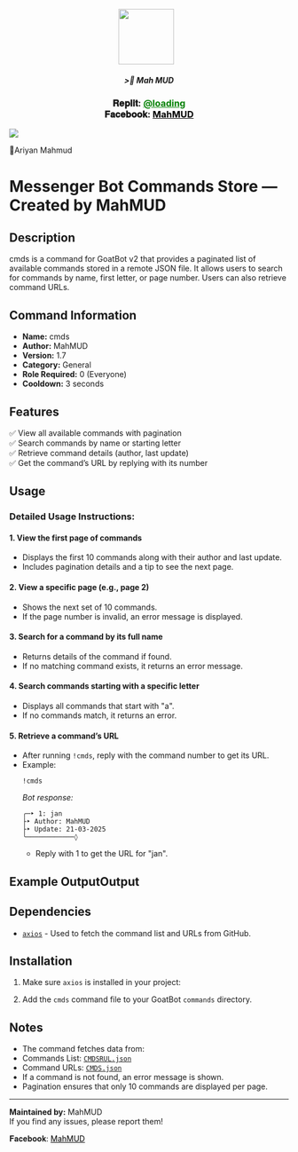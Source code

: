 <p align="center"><a href="fb link" target="_blank" rel="noopener noreferrer">
  <img src="https://i.imgur.com/M6xV2Np.jpeg" width="100" style="margin-right: 10px;"></a>
</p>
<h5 align="center">
>🎀 Mah MUD
</h5>


 

<div align="center">
			<h3>𝐑𝐞𝐩𝐥𝐢𝐭:
			<a href="naii" style="color: green;">@loading</a>
				<br>
	𝐅𝐚𝐜𝐞𝐛𝐨𝐨𝐤: <a href="https://www.facebook.com/mahmud.x07" style="color: black;">MahMUD</a></h3></div>

<img align="center" src="https://i.imgur.com/UM3ekFf.jpeg"/>


🔹Ariyan Mahmud



# Messenger Bot Commands Store — Created by MahMUD

## Description
cmds is a command for GoatBot v2 that provides a paginated list of available commands stored in a remote JSON file. It allows users to search for commands by name, first letter, or page number. Users can also retrieve command URLs.

## Command Information
- **Name:** cmds
- **Author:** MahMUD
- **Version:** 1.7
- **Category:** General
- **Role Required:** 0 (Everyone)
- **Cooldown:** 3 seconds

## Features
✅ View all available commands with pagination  
✅ Search commands by name or starting letter  
✅ Retrieve command details (author, last update)  
✅ Get the command’s URL by replying with its number  

## Usage

### Detailed Usage Instructions:
#### 1. **View the first page of commands**


- Displays the first 10 commands along with their author and last update.  
- Includes pagination details and a tip to see the next page.

#### 2. **View a specific page (e.g., page 2)**


- Shows the next set of 10 commands.  
- If the page number is invalid, an error message is displayed.

#### 3. **Search for a command by its full name**


- Returns details of the command if found.  
- If no matching command exists, it returns an error message.

#### 4. **Search commands starting with a specific letter**




- Displays all commands that start with "a".  
- If no commands match, it returns an error.

#### 5. **Retrieve a command’s URL**  
- After running `!cmds`, reply with the command number to get its URL.
- Example:
  ```
  !cmds
  ```
  *Bot response:*  
  ```
  ╭─‣ 1: jan
  ├‣ Author: MahMUD
  ├‣ Update: 21-03-2025
  ╰────────────◊
  ```
  - Reply with 1 to get the URL for "jan".

## Example OutputOutput


## Dependencies
- [`axios`](https://www.npmjs.com/package/axios) - Used to fetch the command list and URLs from GitHub.

## Installation
1. Make sure `axios` is installed in your project:


2. Add the `cmds` command file to your GoatBot `commands` directory.

## Notes
- The command fetches data from:  
- Commands List: [`CMDSRUL.json`](https://raw.githubusercontent.com/mahmudx7/exe/main/CMDSRUL.json)  
- Command URLs: [`CMDS.json`](https://raw.githubusercontent.com/mahmudx7/exe/main/CMDS.json)  
- If a command is not found, an error message is shown.
- Pagination ensures that only 10 commands are displayed per page.

---

**Maintained by:** MahMUD  
If you find any issues, please report them!

𝐅𝐚𝐜𝐞𝐛𝐨𝐨𝐤: <a href="https://www.facebook.com/mahmud.x07" style="color: black;">MahMUD</a></h3></div>

